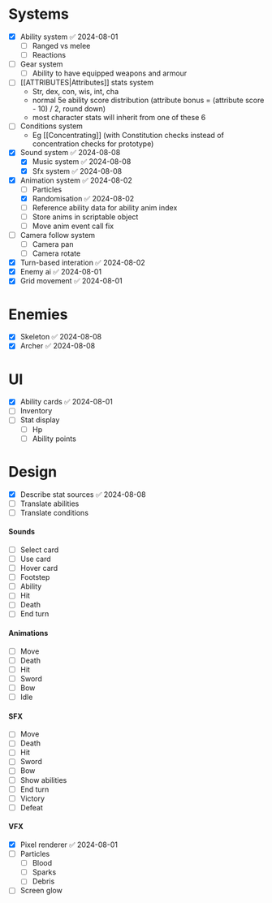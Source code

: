 # Systems
- [x] Ability system ✅ 2024-08-01
	- [ ] Ranged vs melee
	- [ ] Reactions
- [ ] Gear system
	- [ ] Ability to have equipped weapons and armour
- [ ] [[ATTRIBUTES|Attributes]] stats system
	- Str, dex, con, wis, int, cha
	- normal 5e ability score distribution (attribute bonus = (attribute score - 10) / 2, round down)
	- most character stats will inherit from one of these 6
- [ ] Conditions system
	- Eg [[Concentrating]] (with Constitution checks instead of concentration checks for prototype)
- [x] Sound system ✅ 2024-08-08
	- [x] Music system ✅ 2024-08-08
	- [x] Sfx system ✅ 2024-08-08
- [x] Animation system ✅ 2024-08-02
	- [ ] Particles
	- [x] Randomisation ✅ 2024-08-02
	- [ ] Reference ability data for ability anim index
	- [ ] Store anims in scriptable object
	- [ ] Move anim event call fix
- [ ] Camera follow system
	- [ ] Camera pan
	- [ ] Camera rotate
- [x] Turn-based interation ✅ 2024-08-02
- [x] Enemy ai ✅ 2024-08-01
- [x] Grid movement ✅ 2024-08-01
# Enemies
- [x] Skeleton ✅ 2024-08-08
- [x] Archer ✅ 2024-08-08
# UI
- [x] Ability cards ✅ 2024-08-01
- [ ] Inventory
- [ ] Stat display
	- [ ] Hp
	- [ ] Ability points
# Design
- [x] Describe stat sources ✅ 2024-08-08
- [ ] Translate abilities
- [ ] Translate conditions
#### Sounds
- [ ] Select card
- [ ] Use card
- [ ] Hover card
- [ ] Footstep
- [ ] Ability
- [ ] Hit
- [ ] Death
- [ ] End turn
#### Animations
- [ ] Move
- [ ] Death
- [ ] Hit
- [ ] Sword
- [ ] Bow
- [ ] Idle
#### SFX
- [ ] Move
- [ ] Death
- [ ] Hit
- [ ] Sword
- [ ] Bow
- [ ] Show abilities
- [ ] End turn
- [ ] Victory
- [ ] Defeat
#### VFX
- [x] Pixel renderer ✅ 2024-08-01
- [ ] Particles
	- [ ] Blood
	- [ ] Sparks
	- [ ] Debris
- [ ] Screen glow